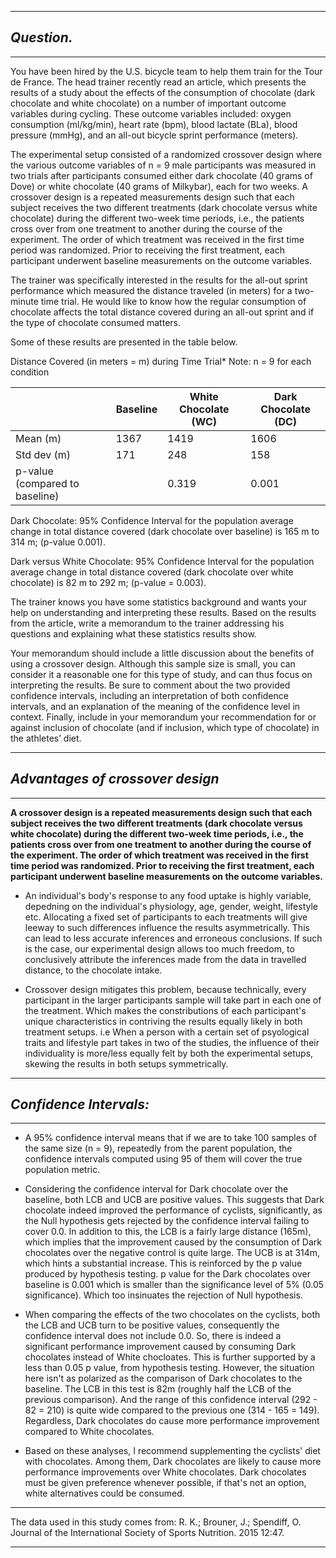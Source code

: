-------------------------------------
## _Question._
-------------------------------------
You have been hired by the U.S. bicycle team to help them train for the Tour de France. The head trainer recently read an article, which presents the results of a study about the effects of the consumption of chocolate (dark chocolate and white chocolate) on a number of important outcome variables during cycling. These outcome variables included: oxygen consumption (ml/kg/min), heart rate (bpm), blood lactate (BLa), blood pressure (mmHg), and an all-out bicycle sprint performance (meters).

The experimental setup consisted of a randomized crossover design where the various outcome variables of n = 9 male participants was measured in two trials after participants consumed either dark chocolate (40 grams of Dove) or white chocolate (40 grams of Milkybar), each for two weeks. A crossover design is a repeated measurements design such that each subject receives the two different treatments (dark chocolate versus white chocolate) during the different two-week time periods, i.e., the patients cross over from one treatment to another during the course of the experiment. The order of which treatment was received in the first time period was randomized. Prior to receiving the first treatment, each participant underwent baseline measurements on the outcome variables.

The trainer was specifically interested in the results for the all-out sprint performance which measured the distance traveled (in meters) for a two-minute time trial. He would like to know how the regular consumption of chocolate affects the total distance covered during an all-out sprint and if the type of chocolate consumed matters.

Some of these results are presented in the table below. 

Distance Covered (in meters = m) during Time Trial* Note: n = 9 for each condition


|                     | Baseline | White Chocolate (WC) | Dark Chocolate (DC) |
|---------------------|----------|----------------------|---------------------|
Mean (m)              |      1367  |   1419             |    1606             |
Std dev (m)           |      171   |   248              |    158              |
p-value (compared to baseline) |   |     0.319          |    0.001            |  
 

Dark Chocolate: 95% Confidence Interval for the population average change in total distance covered (dark chocolate over baseline) is 165 m to 314 m; (p-value 0.001).

Dark versus White Chocolate: 95% Confidence Interval for the population average change in total distance covered (dark chocolate over white chocolate) is 82 m to 292 m; (p-value = 0.003).

The trainer knows you have some statistics background and wants your help on understanding and interpreting these results. Based on the results from the article, write a memorandum to the trainer addressing his questions and explaining what these statistics results show.

Your memorandum should include a little discussion about the benefits of using a crossover design. Although this sample size is small, you can consider it a reasonable one for this type of study, and can thus focus on interpreting the results. Be sure to comment about the two provided confidence intervals, including an interpretation of both confidence intervals, and an explanation of the meaning of the confidence level in context. Finally, include in your memorandum your recommendation for or against inclusion of chocolate (and if inclusion, which type of chocolate) in the athletes’ diet.

-----------------------------------

## ___Advantages of crossover design___
--------------------

__A crossover design is a repeated measurements design such that each subject receives the two different treatments (dark chocolate versus white chocolate) during the different two-week time periods, i.e., the patients cross over from one treatment to another during the course of the experiment. The order of which treatment was received in the first time period was randomized. Prior to receiving the first treatment, each participant underwent baseline measurements on the outcome variables.__

- An individual's body's response to any food uptake is highly variable, depedning on the individual's physiology, age, gender, weight, lifestyle etc. Allocating a fixed set of participants to each treatments will give leeway to such differences influence the results asymmetrically. This can lead to less accurate inferences and erroneous conclusions. If such is the case, our experimental design allows too much freedom, to conclusively attribute the inferences made from the data in travelled distance, to the chocolate intake.

- Crossover design mitigates this problem, because technically, every participant in the larger participants sample will take part in each one of the treatment. Which makes the constributions of each participant's unique characteristics in contriving the results equally likely in both treatment setups. i.e When a person with a certain set of psyological traits and lifestyle part takes in two of the studies, the influence of their individuality is more/less equally felt by both the experimental setups, skewing the results in both setups symmetrically.

-------------------------

## ___Confidence Intervals:___
-------------------

- A 95% confidence interval means that if we are to take 100 samples of the same size (n = 9), repeatedly from the parent population, the confidence intervals computed using 95 of them will cover the true population metric.

- Considering the confidence interval for Dark chocolate over the baseline, both LCB and UCB are positive values. This suggests that Dark chocolate indeed improved the performance of cyclists, significantly, as the Null hypothesis gets rejected by the confidence interval failing to cover 0.0. In addition to this, the LCB is a fairly large distance (165m), which implies that the improvement caused by the consumption of Dark chocolates over the negative control is quite large. The UCB is at 314m, which hints a substantial increase. This is reinforced by the p value produced by hypothesis testing. p value for the Dark chocolates over baseline is 0.001 which is smaller than the significance level of 5% (0.05 significance). Which too insinuates the rejection of Null hypothesis.

- When comparing the effects of the two chocolates on the cyclists, both the LCB and UCB turn to be positive values, consequently the confidence interval does not include 0.0. So, there is indeed a significant performance improvement caused by consuming Dark chocolates instead of White chocloates. This is further supported by a less than 0.05 p value, from hypothesis testing. However, the situation here isn't as polarized as the comparison of Dark chocolates to the baseline. The LCB in this test is 82m (roughly half the LCB of the previous comparison). And the range of this confidence interval (292 - 82 = 210) is quite wide compared to the previous one (314 - 165 = 149). Regardless, Dark chocolates do cause more performance improvement compared to White chocolates.

- Based on these analyses, I recommend supplementing the cyclists' diet with chocolates. Among them, Dark chocolates are likely to cause more performance improvements over White chocolates. Dark chocolates must be given preference whenever possible, if that's not an option, white alternatives could be consumed.
-------------------------------
The data used in this study comes from: R. K.; Brouner, J.; Spendiff, O. Journal of the International Society of Sports Nutrition. 2015 12:47.

--------------------------